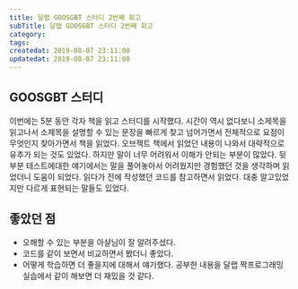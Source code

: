 ```yaml
---
title: 달랩 GOOSGBT 스터디 2번째 회고
subTitle: 달랩 GOOSGBT 스터디 2번째 회고
category: 
tags: 
createdat: 2019-08-07 23:11:00
updatedat: 2019-08-07 23:11:00
---
```


## GOOSGBT 스터디

이번에는 5분 동안 각자 책을 읽고 스터디를 시작했다. 시간이 역시 없다보니
소제목을 읽고나서 소제목을 설명할 수 있는 문장을 빠르게 찾고 넘어가면서
전체적으로 요점이 무엇인지 찾아가면서 책을 읽었다. 오브젝트 책에서 읽었던
내용이 나와서 대략적으로 유추가 되는 것도 있었다. 하지만 말이 너무 어려워서
이해가 안되는 부분이 많았다. 뒷 부분 테스트에대한 얘기에서는 말을 풀어놓아서
어려웠지만 경험했던 것을 생각하며 읽었더니 도움이 되었다. 읽다가 전에 작성했던
코드를 참고하면서 읽었다. 대충 알고있었지만 다르게 표현되는 말들도 있었다.

## 좋았던 점

* 오해할 수 있는 부분을 아샬님이 잘 알려주셨다.
* 코드를 같이 보면서 비교하면서 봤더니 좋았다.
* 어떻게 학습하면 더 좋을지에 대해서 얘기했다. 공부한 내용을 달랩 짝프로그래밍
  실습에서 같이 해보면 더 재밌을 것 같다.
